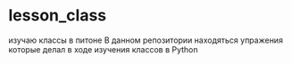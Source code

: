 # lesson_class
изучаю классы в питоне
В данном репозитории находяться упражения которые делал в ходе изучения классов в Python
